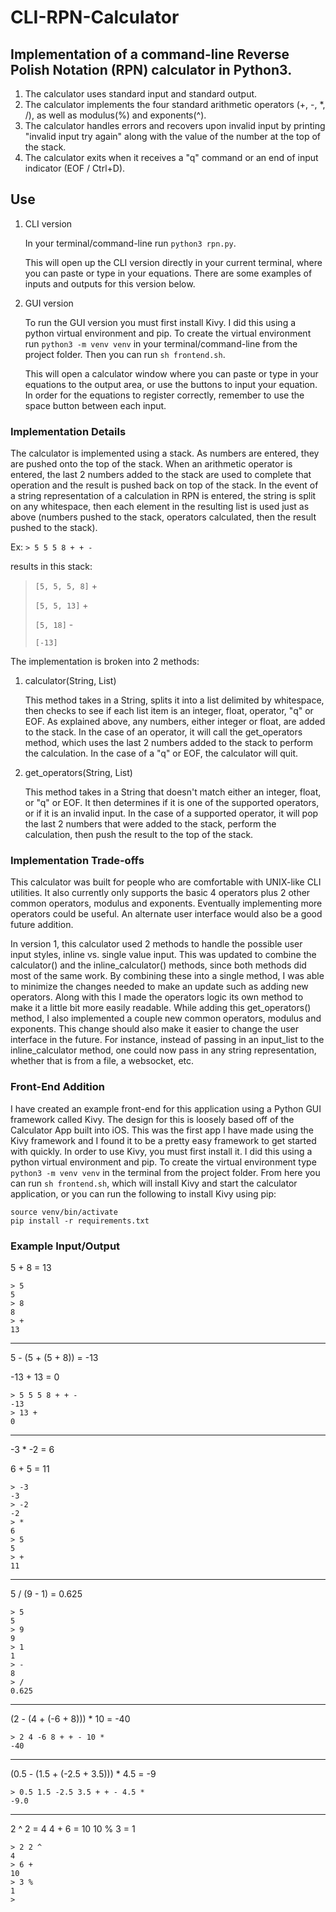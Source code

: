# CLI-RPN-Calculator

## Implementation of a command-line Reverse Polish Notation (RPN) calculator in Python3.
1. The calculator uses standard input and standard output.
2. The calculator implements the four standard arithmetic operators (+, -, *, /), as
well as modulus(%) and exponents(^).
3. The calculator handles errors and recovers upon invalid input by printing 
"invalid input try again" along with the value of the number at the top of the stack.
4. The calculator exits when it receives a "q" command or an end of input indicator
 (EOF / Ctrl+D).
 
## Use
1. CLI version

    In your terminal/command-line run `python3 rpn.py`.
    
    This will open up the CLI version directly in your current terminal, where you can
paste or type in your equations. There are some examples of inputs and outputs for this
version below.
    
2. GUI version

    To run the GUI version you must first install Kivy. I did this using a python virtual 
environment and pip. To create the virtual environment run `python3 -m venv venv` in 
your terminal/command-line from the project folder. Then you can run `sh frontend.sh`.
    
    This will open a calculator window where you can paste or type in your equations to 
the output area, or use the buttons to input your equation. In order for the equations
to register correctly, remember to use the space button between each input.
    
### Implementation Details
The calculator is implemented using a stack. As numbers are entered, they are pushed 
onto the top of the stack. When an arithmetic operator is entered, the last 2 numbers
added to the stack are used to complete that operation and the result is pushed back
on top of the stack. In the event of a string representation of a calculation in RPN
is entered, the string is split on any whitespace, then each element in the 
resulting list is used just as above (numbers pushed to the stack, operators calculated,
then the result pushed to the stack).

Ex: `> 5 5 5 8 + + -`

results in this stack: 

>`[5, 5, 5, 8]` + 
>
>`[5, 5, 13]` + 
>
>`[5, 18]` - 
>
>`[-13]` 

The implementation is broken into 2 methods:

1. calculator(String, List)

    This method takes in a String, splits it into a list delimited by whitespace, then checks 
to see if each list item is an integer, float, operator, "q" or EOF. As explained above, any 
numbers, either integer or float, are added to the stack. In the case of an operator, it will
call the get_operators method, which uses the last 2 numbers added to the stack to perform the 
calculation. In the case of a "q" or EOF, the calculator will quit.

2. get_operators(String, List)

    This method takes in a String that doesn't match either an integer, float, or "q" or EOF. 
It then determines if it is one of the supported operators, or if it is an invalid input. In
the case of a supported operator, it will pop the last 2 numbers that were added to the stack,
perform the calculation, then push the result to the top of the stack. 

### Implementation Trade-offs
This calculator was built for people who are comfortable with UNIX-like CLI utilities. It also 
currently only supports the basic 4 operators plus 2 other common operators, modulus and exponents.
Eventually implementing more operators could be useful. An alternate user interface would also be a good
future addition.

In version 1, this calculator used 2 methods to handle the possible user input styles, inline vs. single 
value input. This was updated to combine the calculator() and the 
inline_calculator() methods, since both methods did most of the same work. By combining these into
a single method, I was able to minimize the changes needed to make an update such as adding new 
operators. Along with this I made the operators logic its own method to make it a little bit more easily
readable. While adding this get_operators() method, I also implemented a couple new common operators, 
modulus and exponents. This change should also make it easier to change the user interface in the future. 
For instance, instead of passing in an input_list to the inline_calculator method, one could now pass in 
any string representation, whether that is from a file, a websocket, etc.

### Front-End Addition
I have created an example front-end for this application using a Python GUI framework called Kivy. The design
for this is loosely based off of the Calculator App built into iOS. This was the first app I have made using 
the Kivy framework and I found it to be a pretty easy framework to get started with quickly. In order to use
Kivy, you must first install it. I did this using a python virtual environment and pip. To create the virtual
environment type `python3 -m venv venv` in the terminal from the project folder. From here you can run 
`sh frontend.sh`, which will install Kivy and start the calculator application, or you can run the following 
to install Kivy using pip:
```
source venv/bin/activate
pip install -r requirements.txt
```

### Example Input/Output
5 + 8 = 13
```
> 5 
5
> 8
8
> +
13
```
--------------

5 - (5 + (5 + 8)) = -13

-13 + 13 = 0
```
> 5 5 5 8 + + -
-13
> 13 +
0
```
--------------

-3 * -2 = 6

6 + 5 = 11
```
> -3
-3
> -2
-2
> *
6
> 5
5
> +
11
```
--------------

5 / (9 - 1) = 0.625
```
> 5
5
> 9
9
> 1
1
> -
8
> /
0.625
```
--------------

(2 - (4 + (-6 + 8))) * 10 = -40
```
> 2 4 -6 8 + + - 10 *
-40
```
--------------

(0.5 - (1.5 + (-2.5 + 3.5))) * 4.5 = -9
```
> 0.5 1.5 -2.5 3.5 + + - 4.5 *
-9.0
```
--------------

2 ^ 2 = 4
4 + 6 = 10
10 % 3 = 1
```
> 2 2 ^
4
> 6 + 
10
> 3 %
1
>
```
